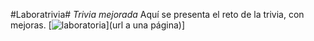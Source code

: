 #Laboratrivia#
*Trivia mejorada*
Aquí se presenta el reto de la trivia, con mejoras.
[![laboratoria](https://files.startupranking.com/startup/thumb/26160_5689f6f7e39701315b5c0b5d8dd8895acf277858_laboratoria_m.png)](url a una página)]
